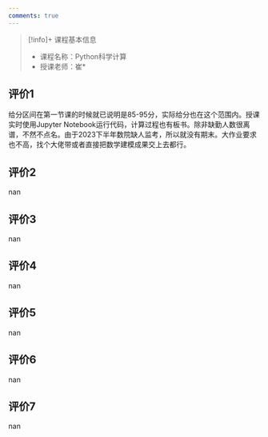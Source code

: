 ```yaml
---
comments: true
---
```


>[!info]+ 课程基本信息
>
> - 课程名称：Python科学计算
> - 授课老师：崔*

## 评价1

给分区间在第一节课的时候就已说明是85-95分，实际给分也在这个范围内。授课实时使用Jupyter Notebook运行代码，计算过程也有板书。除非缺勤人数很离谱，不然不点名。由于2023下半年数院缺人监考，所以就没有期末。大作业要求也不高，找个大佬带或者直接把数学建模成果交上去都行。
## 评价2

nan
## 评价3

nan
## 评价4

nan
## 评价5

nan
## 评价6

nan
## 评价7

nan
